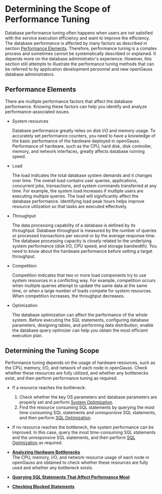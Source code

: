 # Determining the Scope of Performance Tuning<a name="EN-US_TOPIC_0245374519"></a>

Database performance tuning often happens when users are not satisfied with the service execution efficiency and want to improve the efficiency. The database performance is affected by many factors as described in section  [Performance Elements](#en-us_topic_0237121484_en-us_topic_0073259659_en-us_topic_0040046511_section218827915473). Therefore, performance tuning is a complex process and sometimes cannot be systematically described or explained. It depends more on the database administrator's experience. However, this section still attempts to illustrate the performance tuning methods that can be referred to by application development personnel and new openGauss database administrators.

## Performance Elements<a name="en-us_topic_0237121484_en-us_topic_0073259659_en-us_topic_0040046511_section218827915473"></a>

There are multiple performance factors that affect the database performance. Knowing these factors can help you identify and analyze performance-associated issues.

-   System resources

    Database performance greatly relies on disk I/O and memory usage. To accurately set performance counters, you need to have a knowledge of the basic performance of the hardware deployed in openGauss. Performance of hardware, such as the CPU, hard disk, disk controller, memory, and network interfaces, greatly affects database running speed.

-   Load

    The load indicates the total database system demands and it changes over time. The overall load contains user queries, applications, concurrent jobs, transactions, and system commands transferred at any time. For example, the system load increases if multiple users are executing multiple queries. The load will significantly affect the database performance. Identifying load peak hours helps improve resource utilization so that tasks are executed effectively.

-   Throughput

    The data processing capability of a database is defined by its throughput. Database throughput is measured by the number of queries or processed transactions per second or by the average response time. The database processing capacity is closely related to the underlying system performance \(disk I/O, CPU speed, and storage bandwidth\). You need to know about the hardware performance before setting a target throughput.

-   Competition

    Competition indicates that two or more load components try to use system resources in a conflicting way. For example, competition occurs when multiple queries attempt to update the same data at the same time, or when a large number of loads compete for system resources. When competition increases, the throughput decreases.

-   Optimization

    The database optimization can affect the performance of the whole system. Before executing the SQL statements, configuring database parameters, designing tables, and performing data distribution, enable the database query optimizer can help you obtain the most efficient execution plan.


## Determining the Tuning Scope<a name="en-us_topic_0237121484_en-us_topic_0073259659_section6664793616450"></a>

Performance tuning depends on the usage of hardware resources, such as the CPU, memory, I/O, and network of each node in openGauss. Check whether these resources are fully utilized, and whether any bottlenecks exist, and then perform performance tuning as required.

-   If a resource reaches the bottleneck:
    1.  Check whether the key OS parameters and database parameters are properly set and perform  [System Optimization](system-optimization.md).
    2.  Find the resource consuming SQL statements by querying the most time-consuming SQL statements and unresponsive SQL statements, and then perform  [SQL Optimization](sql-optimization.md).

-   If no resource reaches the bottleneck, the system performance can be improved. In this case, query the most time-consuming SQL statements and the unresponsive SQL statements, and then perform  [SQL Optimization](sql-optimization.md)  as required.

-   **[Analyzing Hardware Bottlenecks](analyzing-hardware-bottlenecks.md)**  
The CPU, memory, I/O, and network resource usage of each node in openGauss are obtained to check whether these resources are fully used and whether any bottleneck exists.
-   **[Querying SQL Statements That Affect Performance Most](querying-sql-statements-that-affect-performance-most.md)**  

-   **[Checking Blocked Statements](checking-blocked-statements.md)**  


